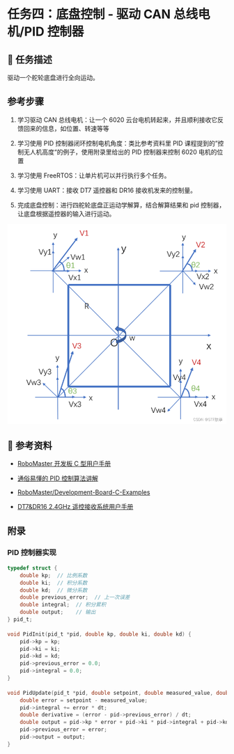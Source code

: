 # 任务四：底盘控制 - 驱动 CAN 总线电机/PID 控制器

## 📃 任务描述

驱动一个舵轮底盘进行全向运动。

## 参考步骤

1. 学习驱动 CAN 总线电机：让一个 6020 云台电机转起来，并且顺利接收它反馈回来的信息，如位置、转速等等

2. 学习使用 PID 控制器闭环控制电机角度：类比参考资料里 PID 课程提到的”控制无人机高度“的例子，使用附录里给出的 PID 控制器来控制 6020 电机的位置

3. 学习使用 FreeRTOS：让单片机可以并行执行多个任务。

4. 学习使用 UART：接收 DT7 遥控器和 DR16 接收机发来的控制量。

5. 完成底盘控制：进行四舵轮底盘正运动学解算，结合解算结果和 pid 控制器，让底盘根据遥控器的输入进行运动。

![](./assets/image.png)

## 🔗 参考资料

- [RoboMaster 开发板 C 型用户手册](https://rm-static.djicdn.com/tem/35228/RoboMaster%20%20开发板%20C%20型用户手册.pdf)

- [通俗易懂的 PID 控制算法讲解](https://www.bilibili.com/video/BV1et4y1i7Gm)

- [RoboMaster/Development-Board-C-Examples](https://github.com/RoboMaster/Development-Board-C-Examples)

- [DT7&DR16 2.4GHz 遥控接收系统用户手册](https://rm-static.djicdn.com/tem/4.RoboMaster%20%E6%9C%BA%E5%99%A8%E4%BA%BA%E4%B8%93%E7%94%A8%E9%81%A5%E6%8E%A7%E5%99%A8%EF%BC%88%E6%8E%A5%E6%94%B6%E6%9C%BA%EF%BC%89%E7%94%A8%E6%88%B7%E6%89%8B%E5%86%8C.pdf)

## 附录

### PID 控制器实现

```c
typedef struct {
    double kp;  // 比例系数
    double ki;  // 积分系数
    double kd;  // 微分系数
    double previous_error;  // 上一次误差
    double integral;  // 积分累积
    double output;    // 输出
} pid_t;

void PidInit(pid_t *pid, double kp, double ki, double kd) {
    pid->kp = kp;
    pid->ki = ki;
    pid->kd = kd;
    pid->previous_error = 0.0;
    pid->integral = 0.0;
}

void PidUpdate(pid_t *pid, double setpoint, double measured_value, double dt) {
    double error = setpoint - measured_value;
    pid->integral += error * dt;
    double derivative = (error - pid->previous_error) / dt;
    double output = pid->kp * error + pid->ki * pid->integral + pid->kd * derivative;
    pid->previous_error = error;
    pid->output = output;
}
```

